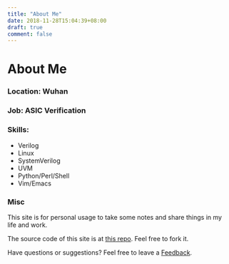 ```yaml
---
title: "About Me"
date: 2018-11-28T15:04:39+08:00
draft: true
comment: false
---
```


# About Me

### Location: Wuhan

### Job: ASIC Verification

### Skills:

- Verilog
- Linux
- SystemVerilog
- UVM
- Python/Perl/Shell
- Vim/Emacs

### Misc

This site is for personal usage to take some notes and share things in my life and work.

The source code of this site is at [this repo](https://github.com/hjking/hugo_src). Feel free to fork it.

Have questions or suggestions? Feel free to leave a [Feedback](https://github.com/hjking/hugo_src/issues/new).